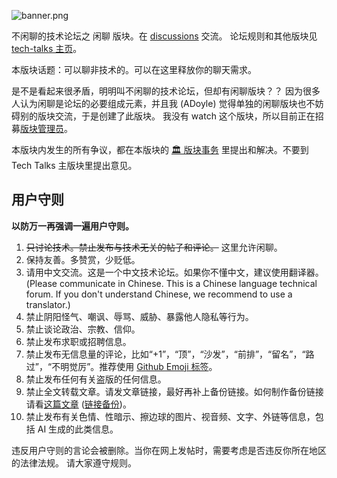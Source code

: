 ![banner.png](https://media.githubusercontent.com/media/adoyle-h/_imgs/master/github/tech-talks/banner.png)

不闲聊的技术论坛之 闲聊 版块。在 [discussions][] 交流。
论坛规则和其他版块见 [tech-talks 主页](https://github.com/just-talks/tech-talks)。

本版块话题：可以聊非技术的。可以在这里释放你的聊天需求。

是不是看起来很矛盾，明明叫不闲聊的技术论坛，但却有闲聊版块？？
因为很多人认为闲聊是论坛的必要组成元素，并且我 (ADoyle) 觉得单独的闲聊版块也不妨碍别的版块交流，于是创建了此版块。
我没有 watch 这个版块，所以目前正在招募[版块管理员](https://github.com/just-talks/chat/discussions/1)。

本版块内发生的所有争议，都在本版块的 [🏛️ 版块事务](https://github.com/just-talks/chat/discussions/categories/%E7%89%88%E5%9D%97%E4%BA%8B%E5%8A%A1) 里提出和解决。不要到 Tech Talks 主版块里提出意见。

[discussions]: https://github.com/just-talks/chat/discussions

## 用户守则

**以防万一再强调一遍用户守则。**

1. ~~只讨论技术。禁止发布与技术无关的帖子和评论。~~ 这里允许闲聊。
2. 保持友善。多赞赏，少贬低。
3. 请用中文交流。这是一个中文技术论坛。如果你不懂中文，建议使用翻译器。(Please communicate in Chinese. This is a Chinese language technical forum. If you don't understand Chinese, we recommend to use a translator.)
4. 禁止阴阳怪气、嘲讽、辱骂、威胁、暴露他人隐私等行为。
5. 禁止谈论政治、宗教、信仰。
6. 禁止发布求职或招聘信息。
7. 禁止发布无信息量的评论，比如“+1”，“顶”，“沙发”，“前排”，“留名”，“路过”，“不明觉厉”。推荐使用 [Github Emoji 标签](https://github.blog/2016-03-10-add-reactions-to-pull-requests-issues-and-comments/)。
8. 禁止发布任何有关盗版的任何信息。
9. 禁止全文转载文章。请发文章链接，最好再补上备份链接。如何制作备份链接请看[这篇文章](https://adoyle.me/Today-I-Learned/others/archive-webpage.html) ([链接备份](https://web.archive.org/web/20230227102341/https://adoyle.me/Today-I-Learned/others/archive-webpage.html))。
10. 禁止发布有关色情、性暗示、擦边球的图片、视音频、文字、外链等信息，包括 AI 生成的此类信息。

违反用户守则的言论会被删除。当你在网上发帖时，需要考虑是否违反你所在地区的法律法规。
请大家遵守规则。
